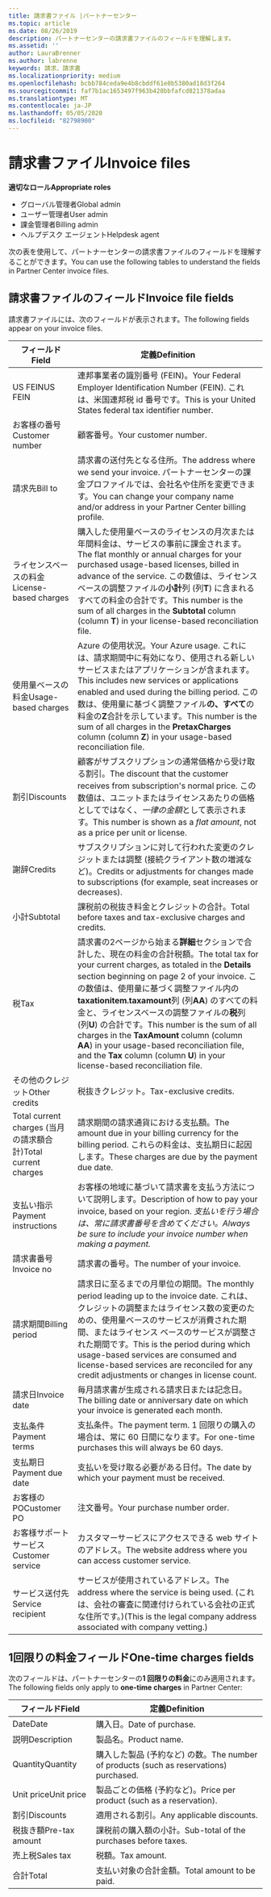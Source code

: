```yaml
---
title: 請求書ファイル |パートナーセンター
ms.topic: article
ms.date: 08/26/2019
description: パートナーセンターの請求書ファイルのフィールドを理解します。
ms.assetid: ''
author: LauraBrenner
ms.author: labrenne
keywords: 請求、請求書
ms.localizationpriority: medium
ms.openlocfilehash: bcbb784ceda9e4b8cbddf61e0b5380ad18d3f264
ms.sourcegitcommit: faf7b1ac1653497f963b428bbfafcd821378adaa
ms.translationtype: MT
ms.contentlocale: ja-JP
ms.lasthandoff: 05/05/2020
ms.locfileid: "82798900"
---
```

# <a name="invoice-files"></a><span data-ttu-id="1944e-104">請求書ファイル</span><span class="sxs-lookup"><span data-stu-id="1944e-104">Invoice files</span></span>

<span data-ttu-id="1944e-105">**適切なロール**</span><span class="sxs-lookup"><span data-stu-id="1944e-105">**Appropriate roles**</span></span>
-   <span data-ttu-id="1944e-106">グローバル管理者</span><span class="sxs-lookup"><span data-stu-id="1944e-106">Global admin</span></span>
-   <span data-ttu-id="1944e-107">ユーザー管理者</span><span class="sxs-lookup"><span data-stu-id="1944e-107">User admin</span></span>
-   <span data-ttu-id="1944e-108">課金管理者</span><span class="sxs-lookup"><span data-stu-id="1944e-108">Billing admin</span></span>
-   <span data-ttu-id="1944e-109">ヘルプデスク エージェント</span><span class="sxs-lookup"><span data-stu-id="1944e-109">Helpdesk agent</span></span>

<span data-ttu-id="1944e-110">次の表を使用して、パートナーセンターの請求書ファイルのフィールドを理解することができます。</span><span class="sxs-lookup"><span data-stu-id="1944e-110">You can use the following tables to understand the fields in Partner Center invoice files.</span></span>

## <a name="invoice-file-fields"></a><span data-ttu-id="1944e-111">請求書ファイルのフィールド</span><span class="sxs-lookup"><span data-stu-id="1944e-111">Invoice file fields</span></span>

<span data-ttu-id="1944e-112">請求書ファイルには、次のフィールドが表示されます。</span><span class="sxs-lookup"><span data-stu-id="1944e-112">The following fields appear on your invoice files.</span></span>

| <span data-ttu-id="1944e-113">フィールド</span><span class="sxs-lookup"><span data-stu-id="1944e-113">Field</span></span> | <span data-ttu-id="1944e-114">定義</span><span class="sxs-lookup"><span data-stu-id="1944e-114">Definition</span></span> |
| ----- | ---------- |
| <span data-ttu-id="1944e-115">US FEIN</span><span class="sxs-lookup"><span data-stu-id="1944e-115">US FEIN</span></span> | <span data-ttu-id="1944e-116">連邦事業者の識別番号 (FEIN)。</span><span class="sxs-lookup"><span data-stu-id="1944e-116">Your Federal Employer Identification Number (FEIN).</span></span> <span data-ttu-id="1944e-117">これは、米国連邦税 id 番号です。</span><span class="sxs-lookup"><span data-stu-id="1944e-117">This is your United States federal tax identifier number.</span></span> |
| <span data-ttu-id="1944e-118">お客様の番号</span><span class="sxs-lookup"><span data-stu-id="1944e-118">Customer number</span></span> | <span data-ttu-id="1944e-119">顧客番号。</span><span class="sxs-lookup"><span data-stu-id="1944e-119">Your customer number.</span></span> |
| <span data-ttu-id="1944e-120">請求先</span><span class="sxs-lookup"><span data-stu-id="1944e-120">Bill to</span></span> | <span data-ttu-id="1944e-121">請求書の送付先となる住所。</span><span class="sxs-lookup"><span data-stu-id="1944e-121">The address where we send your invoice.</span></span> <span data-ttu-id="1944e-122">パートナーセンターの課金プロファイルでは、会社名や住所を変更できます。</span><span class="sxs-lookup"><span data-stu-id="1944e-122">You can change your company name and/or address in your Partner Center billing profile.</span></span> |
| <span data-ttu-id="1944e-123">ライセンスベースの料金</span><span class="sxs-lookup"><span data-stu-id="1944e-123">License-based charges</span></span> | <span data-ttu-id="1944e-124">購入した使用量ベースのライセンスの月次または年間料金は、サービスの事前に課金されます。</span><span class="sxs-lookup"><span data-stu-id="1944e-124">The flat monthly or annual charges for your purchased usage-based licenses, billed in advance of the service.</span></span> <span data-ttu-id="1944e-125">この数値は、ライセンスベースの調整ファイルの**小計**列 (列**T**) に含まれるすべての料金の合計です。</span><span class="sxs-lookup"><span data-stu-id="1944e-125">This number is the sum of all charges in the **Subtotal** column (column **T**) in your license-based reconciliation file.</span></span> |
| <span data-ttu-id="1944e-126">使用量ベースの料金</span><span class="sxs-lookup"><span data-stu-id="1944e-126">Usage-based charges</span></span> | <span data-ttu-id="1944e-127">Azure の使用状況。</span><span class="sxs-lookup"><span data-stu-id="1944e-127">Your Azure usage.</span></span> <span data-ttu-id="1944e-128">これには、請求期間中に有効になり、使用される新しいサービスまたはアプリケーションが含まれます。</span><span class="sxs-lookup"><span data-stu-id="1944e-128">This includes new services or applications enabled and used during the billing period.</span></span> <span data-ttu-id="1944e-129">この数は、使用量に基づく調整ファイル**の、すべて**の料金の**Z**合計を示しています。</span><span class="sxs-lookup"><span data-stu-id="1944e-129">This number is the sum of all charges in the **PretaxCharges** column (column **Z**) in your usage-based reconciliation file.</span></span> |
| <span data-ttu-id="1944e-130">割引</span><span class="sxs-lookup"><span data-stu-id="1944e-130">Discounts</span></span> | <span data-ttu-id="1944e-131">顧客がサブスクリプションの通常価格から受け取る割引。</span><span class="sxs-lookup"><span data-stu-id="1944e-131">The discount that the customer receives from subscription's normal price.</span></span> <span data-ttu-id="1944e-132">この数値は、ユニットまたはライセンスあたりの価格としてではなく、*一律の金額*として表示されます。</span><span class="sxs-lookup"><span data-stu-id="1944e-132">This number is shown as a *flat amount*, not as a price per unit or license.</span></span> |
| <span data-ttu-id="1944e-133">謝辞</span><span class="sxs-lookup"><span data-stu-id="1944e-133">Credits</span></span> | <span data-ttu-id="1944e-134">サブスクリプションに対して行われた変更のクレジットまたは調整 (接続クライアント数の増減など)。</span><span class="sxs-lookup"><span data-stu-id="1944e-134">Credits or adjustments for changes made to subscriptions (for example, seat increases or decreases).</span></span> |
| <span data-ttu-id="1944e-135">小計</span><span class="sxs-lookup"><span data-stu-id="1944e-135">Subtotal</span></span> | <span data-ttu-id="1944e-136">課税前の税抜き料金とクレジットの合計。</span><span class="sxs-lookup"><span data-stu-id="1944e-136">Total before taxes and tax-exclusive charges and credits.</span></span> |
| <span data-ttu-id="1944e-137">税</span><span class="sxs-lookup"><span data-stu-id="1944e-137">Tax</span></span> | <span data-ttu-id="1944e-138">請求書の2ページから始まる**詳細**セクションで合計した、現在の料金の合計税額。</span><span class="sxs-lookup"><span data-stu-id="1944e-138">The total tax for your current charges, as totaled in the **Details** section beginning on page 2 of your invoice.</span></span> <span data-ttu-id="1944e-139">この数値は、使用量に基づく調整ファイル内の**taxationitem.taxamount**列 (列**AA**) のすべての料金と、ライセンスベースの調整ファイルの**税**列 (列**U**) の合計です。</span><span class="sxs-lookup"><span data-stu-id="1944e-139">This number is the sum of all charges in the **TaxAmount** column (column **AA**) in your usage-based reconciliation file, and the **Tax** column (column **U**) in your license-based reconciliation file.</span></span> |
| <span data-ttu-id="1944e-140">その他のクレジット</span><span class="sxs-lookup"><span data-stu-id="1944e-140">Other credits</span></span> | <span data-ttu-id="1944e-141">税抜きクレジット。</span><span class="sxs-lookup"><span data-stu-id="1944e-141">Tax-exclusive credits.</span></span> |
| <span data-ttu-id="1944e-142">Total current charges (当月の請求額合計)</span><span class="sxs-lookup"><span data-stu-id="1944e-142">Total current charges</span></span> | <span data-ttu-id="1944e-143">請求期間の請求通貨における支払額。</span><span class="sxs-lookup"><span data-stu-id="1944e-143">The amount due in your billing currency for the billing period.</span></span> <span data-ttu-id="1944e-144">これらの料金は、支払期日に起因します。</span><span class="sxs-lookup"><span data-stu-id="1944e-144">These charges are due by the payment due date.</span></span> |
| <span data-ttu-id="1944e-145">支払い指示</span><span class="sxs-lookup"><span data-stu-id="1944e-145">Payment instructions</span></span> | <span data-ttu-id="1944e-146">お客様の地域に基づいて請求書を支払う方法について説明します。</span><span class="sxs-lookup"><span data-stu-id="1944e-146">Description of how to pay your invoice, based on your region.</span></span> <span data-ttu-id="1944e-147">*支払いを行う場合は、常に請求書番号を含めてください。*</span><span class="sxs-lookup"><span data-stu-id="1944e-147">*Always be sure to include your invoice number when making a payment.*</span></span> |
| <span data-ttu-id="1944e-148">請求書番号</span><span class="sxs-lookup"><span data-stu-id="1944e-148">Invoice no</span></span> | <span data-ttu-id="1944e-149">請求書の番号。</span><span class="sxs-lookup"><span data-stu-id="1944e-149">The number of your invoice.</span></span> |
| <span data-ttu-id="1944e-150">請求期間</span><span class="sxs-lookup"><span data-stu-id="1944e-150">Billing period</span></span> | <span data-ttu-id="1944e-151">請求日に至るまでの月単位の期間。</span><span class="sxs-lookup"><span data-stu-id="1944e-151">The monthly period leading up to the invoice date.</span></span> <span data-ttu-id="1944e-152">これは、クレジットの調整またはライセンス数の変更のための、使用量ベースのサービスが消費された期間、またはライセンス ベースのサービスが調整された期間です。</span><span class="sxs-lookup"><span data-stu-id="1944e-152">This is the period during which usage-based services are consumed and license-based services are reconciled for any credit adjustments or changes in license count.</span></span> |
| <span data-ttu-id="1944e-153">請求日</span><span class="sxs-lookup"><span data-stu-id="1944e-153">Invoice date</span></span> | <span data-ttu-id="1944e-154">毎月請求書が生成される請求日または記念日。</span><span class="sxs-lookup"><span data-stu-id="1944e-154">The billing date or anniversary date on which your invoice is generated each month.</span></span> |
| <span data-ttu-id="1944e-155">支払条件</span><span class="sxs-lookup"><span data-stu-id="1944e-155">Payment terms</span></span> | <span data-ttu-id="1944e-156">支払条件。</span><span class="sxs-lookup"><span data-stu-id="1944e-156">The payment term.</span></span> <span data-ttu-id="1944e-157">1 回限りの購入の場合は、常に 60 日間になります。</span><span class="sxs-lookup"><span data-stu-id="1944e-157">For one-time purchases this will always be 60 days.</span></span> |
| <span data-ttu-id="1944e-158">支払期日</span><span class="sxs-lookup"><span data-stu-id="1944e-158">Payment due date</span></span> | <span data-ttu-id="1944e-159">支払いを受け取る必要がある日付。</span><span class="sxs-lookup"><span data-stu-id="1944e-159">The date by which your payment must be received.</span></span> |
| <span data-ttu-id="1944e-160">お客様の PO</span><span class="sxs-lookup"><span data-stu-id="1944e-160">Customer PO</span></span> | <span data-ttu-id="1944e-161">注文番号。</span><span class="sxs-lookup"><span data-stu-id="1944e-161">Your purchase number order.</span></span> |
| <span data-ttu-id="1944e-162">お客様サポート サービス</span><span class="sxs-lookup"><span data-stu-id="1944e-162">Customer service</span></span> | <span data-ttu-id="1944e-163">カスタマーサービスにアクセスできる web サイトのアドレス。</span><span class="sxs-lookup"><span data-stu-id="1944e-163">The website address where you can access customer service.</span></span> |
| <span data-ttu-id="1944e-164">サービス送付先</span><span class="sxs-lookup"><span data-stu-id="1944e-164">Service recipient</span></span> | <span data-ttu-id="1944e-165">サービスが使用されているアドレス。</span><span class="sxs-lookup"><span data-stu-id="1944e-165">The address where the service is being used.</span></span> <span data-ttu-id="1944e-166">(これは、会社の審査に関連付けられている会社の正式な住所です。)</span><span class="sxs-lookup"><span data-stu-id="1944e-166">(This is the legal company address associated with company vetting.)</span></span> |

## <a name="one-time-charges-fields"></a><span data-ttu-id="1944e-167">1回限りの料金フィールド</span><span class="sxs-lookup"><span data-stu-id="1944e-167">One-time charges fields</span></span>

<span data-ttu-id="1944e-168">次のフィールドは、パートナーセンターの**1 回限りの料金**にのみ適用されます。</span><span class="sxs-lookup"><span data-stu-id="1944e-168">The following fields only apply to **one-time charges** in Partner Center:</span></span>

| <span data-ttu-id="1944e-169">フィールド</span><span class="sxs-lookup"><span data-stu-id="1944e-169">Field</span></span> | <span data-ttu-id="1944e-170">定義</span><span class="sxs-lookup"><span data-stu-id="1944e-170">Definition</span></span> |
| ----- | ---------- |
| <span data-ttu-id="1944e-171">Date</span><span class="sxs-lookup"><span data-stu-id="1944e-171">Date</span></span> | <span data-ttu-id="1944e-172">購入日。</span><span class="sxs-lookup"><span data-stu-id="1944e-172">Date of purchase.</span></span> |
| <span data-ttu-id="1944e-173">説明</span><span class="sxs-lookup"><span data-stu-id="1944e-173">Description</span></span> | <span data-ttu-id="1944e-174">製品名。</span><span class="sxs-lookup"><span data-stu-id="1944e-174">Product name.</span></span> |
| <span data-ttu-id="1944e-175">Quantity</span><span class="sxs-lookup"><span data-stu-id="1944e-175">Quantity</span></span> | <span data-ttu-id="1944e-176">購入した製品 (予約など) の数。</span><span class="sxs-lookup"><span data-stu-id="1944e-176">The number of products (such as reservations) purchased.</span></span> |
| <span data-ttu-id="1944e-177">Unit price</span><span class="sxs-lookup"><span data-stu-id="1944e-177">Unit price</span></span> | <span data-ttu-id="1944e-178">製品ごとの価格 (予約など)。</span><span class="sxs-lookup"><span data-stu-id="1944e-178">Price per product (such as a reservation).</span></span> |
| <span data-ttu-id="1944e-179">割引</span><span class="sxs-lookup"><span data-stu-id="1944e-179">Discounts</span></span> | <span data-ttu-id="1944e-180">適用される割引。</span><span class="sxs-lookup"><span data-stu-id="1944e-180">Any applicable discounts.</span></span> |
| <span data-ttu-id="1944e-181">税抜き額</span><span class="sxs-lookup"><span data-stu-id="1944e-181">Pre-tax amount</span></span> | <span data-ttu-id="1944e-182">課税前の購入額の小計。</span><span class="sxs-lookup"><span data-stu-id="1944e-182">Sub-total of the purchases before taxes.</span></span> |
| <span data-ttu-id="1944e-183">売上税</span><span class="sxs-lookup"><span data-stu-id="1944e-183">Sales tax</span></span> | <span data-ttu-id="1944e-184">税額。</span><span class="sxs-lookup"><span data-stu-id="1944e-184">Tax amount.</span></span> |
| <span data-ttu-id="1944e-185">合計</span><span class="sxs-lookup"><span data-stu-id="1944e-185">Total</span></span> | <span data-ttu-id="1944e-186">支払い対象の合計金額。</span><span class="sxs-lookup"><span data-stu-id="1944e-186">Total amount to be paid.</span></span> |
